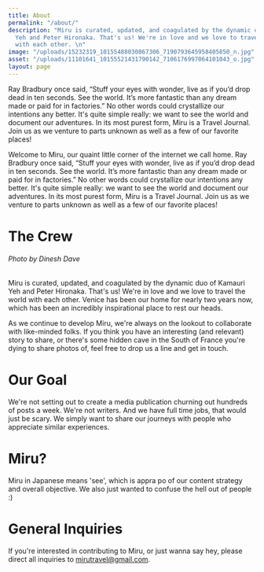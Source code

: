 ```yaml
---
title: About
permalink: "/about/"
description: "Miru is curated, updated, and coagulated by the dynamic duo of Kamauri
  Yeh and Peter Hironaka. That's us! We're in love and we love to travel the world
  with each other. \n"
image: "/uploads/15232319_10155488030867306_7190793645958405850_n.jpg"
asset: "/uploads/11101641_10155521431790142_7106176997064101043_o.jpg"
layout: page
---
```


Ray Bradbury once said, “Stuff your eyes with wonder, live as if you’d drop dead in ten seconds. See the world. It’s more fantastic than any dream made or paid for in factories.” No other words could crystallize our intentions any better. It's quite simple really: we want to see the world and document our adventures. In its most purest form, Miru is a Travel Journal. Join us as we venture to parts unknown as well as a few of our favorite places!


Welcome to Miru, our quaint little corner of the internet we call home. Ray Bradbury once said, “Stuff your eyes with wonder, live as if you’d drop dead in ten seconds. See the world. It’s more fantastic than any dream made or paid for in factories.” No other words could crystallize our intentions any better. It's quite simple really: we want to see the world and document our adventures. In its most purest form, Miru is a Travel Journal. Join us as we venture to parts unknown as well as a few of our favorite places!

# The Crew


###### Photo by Dinesh Dave


Miru is curated, updated, and coagulated by the dynamic duo of Kamauri Yeh and Peter Hironaka. That's us! We're in love and we love to travel the world with each other. Venice has been our home for nearly two years now, which has been an incredibly inspirational place to rest our heads.

As we continue to develop Miru, we're always on the lookout to collaborate with like-minded folks. If you think you have an interesting (and relevant) story to share, or there's some hidden cave in the South of France you're dying to share photos of, feel free to drop us a line and get in touch.


# Our Goal

We're not setting out to create a media publication churning out hundreds of posts a week. We're not writers. And we have full time jobs, that would just be scary. We simply want to share our journeys with people who appreciate similar experiences.

# Miru?  

Miru in Japanese means 'see', which is appra po of our content strategy and overall objective. We also just wanted to confuse the hell out of people :)

# General Inquiries

If you're interested in contributing to Miru, or just wanna say hey, please direct all inquiries to [mirutravel@gmail.com](mailto:mirutravel@gmail.com).
